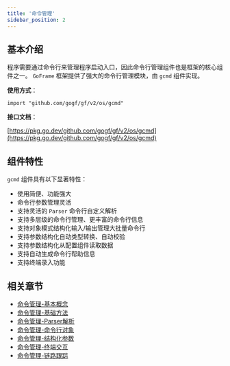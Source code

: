 ```yaml
---
title: '命令管理'
sidebar_position: 2
---
```


## 基本介绍

程序需要通过命令行来管理程序启动入口，因此命令行管理组件也是框架的核心组件之一。 `GoFrame` 框架提供了强大的命令行管理模块，由 `gcmd` 组件实现。

**使用方式**：

```
import "github.com/gogf/gf/v2/os/gcmd"
```

**接口文档**：

[https://pkg.go.dev/github.com/gogf/gf/v2/os/gcmd](https://pkg.go.dev/github.com/gogf/gf/v2/os/gcmd)

## 组件特性

`gcmd` 组件具有以下显著特性：

- 使用简便、功能强大
- 命令行参数管理灵活
- 支持灵活的 `Parser` 命令行自定义解析
- 支持多层级的命令行管理、更丰富的命令行信息
- 支持对象模式结构化输入/输出管理大批量命令行
- 支持参数结构化自动类型转换、自动校验
- 支持参数结构化从配置组件读取数据
- 支持自动生成命令行帮助信息
- 支持终端录入功能

## 相关章节

- [命令管理-基本概念](output/goframe-v2.2-md/核心组件-重点/命令管理/命令管理-基本概念)
- [命令管理-基础方法](output/goframe-v2.2-md/核心组件-重点/命令管理/命令管理-基础方法)
- [命令管理-Parser解析](output/goframe-v2.2-md/核心组件-重点/命令管理/命令管理-Parser解析)
- [命令管理-命令行对象](output/goframe-v2.2-md/核心组件-重点/命令管理/命令管理-命令行对象)
- [命令管理-结构化参数](output/goframe-v2.2-md/核心组件-重点/命令管理/命令管理-结构化参数)
- [命令管理-终端交互](output/goframe-v2.2-md/核心组件-重点/命令管理/命令管理-终端交互)
- [命令管理-链路跟踪](output/goframe-v2.2-md/核心组件-重点/命令管理/命令管理-链路跟踪)